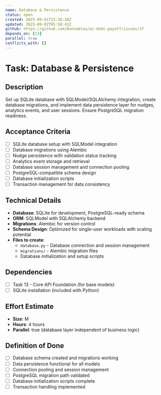 ```yaml
---
name: Database & Persistence
status: open
created: 2025-09-01T23:38:20Z
updated: 2025-09-02T05:58:41Z
github: https://github.com/Donnadieu/ai-debt-payoff/issues/17
depends_on: [13]
parallel: true
conflicts_with: []
---
```


# Task: Database & Persistence

## Description

Set up SQLite database with SQLModel/SQLAlchemy integration, create database migrations, and implement data persistence layer for nudges, analytics events, and user sessions. Ensure PostgreSQL migration readiness.

## Acceptance Criteria

- [ ] SQLite database setup with SQLModel integration
- [ ] Database migrations using Alembic
- [ ] Nudge persistence with validation status tracking
- [ ] Analytics event storage and retrieval
- [ ] Database session management and connection pooling
- [ ] PostgreSQL-compatible schema design
- [ ] Database initialization scripts
- [ ] Transaction management for data consistency

## Technical Details

- **Database**: SQLite for development, PostgreSQL-ready schema
- **ORM**: SQLModel with SQLAlchemy backend
- **Migrations**: Alembic for version control
- **Schema Design**: Optimized for single-user workloads with scaling potential
- **Files to create**:
  - `database.py` - Database connection and session management
  - `migrations/` - Alembic migration files
  - Database initialization and setup scripts

## Dependencies

- [ ] Task 13 - Core API Foundation (for base models)
- [ ] SQLite installation (included with Python)

## Effort Estimate

- **Size**: M
- **Hours**: 4 hours
- **Parallel**: true (database layer independent of business logic)

## Definition of Done

- [ ] Database schema created and migrations working
- [ ] Data persistence functional for all models
- [ ] Connection pooling and session management
- [ ] PostgreSQL migration path validated
- [ ] Database initialization scripts complete
- [ ] Transaction handling implemented
